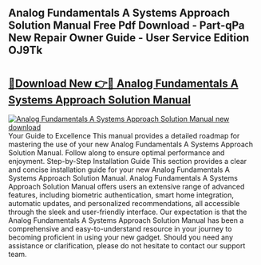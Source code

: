 ## Analog Fundamentals A Systems Approach Solution Manual Free Pdf Download - Part-qPa New Repair Owner Guide - User Service Edition OJ9Tk

# <h2><a href="http://bc96034.oget.top/?id=Analog+Fundamentals+A+Systems+Approach+Solution+Manual">🔗Download New 👉🔴 Analog Fundamentals A Systems Approach Solution Manual</a></h2>

[![Analog Fundamentals A Systems Approach Solution Manual new download](https://i.imgur.com/5g1atiW.png)](http://bc96034.oget.top/?id=Analog+Fundamentals+A+Systems+Approach+Solution+Manual)
Your Guide to Excellence This manual provides a detailed roadmap for mastering the use of your new Analog Fundamentals A Systems Approach Solution Manual. Follow along to ensure optimal performance and enjoyment. Step-by-Step Installation Guide This section provides a clear and concise installation guide for your new Analog Fundamentals A Systems Approach Solution Manual. Analog Fundamentals A Systems Approach Solution Manual offers users an extensive range of advanced features, including biometric authentication, smart home integration, automatic updates, and personalized recommendations, all accessible through the sleek and user-friendly interface. Our expectation is that the Analog Fundamentals A Systems Approach Solution Manual has been a comprehensive and easy-to-understand resource in your journey to becoming proficient in using your new gadget. Should you need any assistance or clarification, please do not hesitate to contact our support team.
